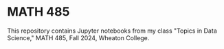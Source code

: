 # MATH 485
This repository contains Jupyter notebooks from my class "Topics in Data Science," MATH 485, Fall 2024, Wheaton College.

